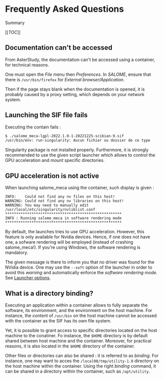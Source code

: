 # Frequently Asked Questions

Summary

[[_TOC_]]

## Documentation can't be accessed

From AsterStudy, the documentation can't be accessed
using a container, for technical reasons.

One must open the _File_ menu then _Preferences_. In _SALOME_, ensure that there
is `/usr/bin/firefox` for _External browser/Application_.

Then if the page stays blank when the documentation is opened, it is probably
caused by a proxy setting, which depends on your network system.

## Launching the SIF file fails

Executing the contain fails :

```bash
$ ./salome_meca-lgpl-2022.1.0-1-20221225-scibian-9.sif
/usr/bin/env: run-singularity: Aucun fichier ou dossier de ce type
```

Singularity package is not installed properly. Furthermore, it is strongly recommended
to use the given script launcher which
allows to control the GPU acceleration and _mount_ specific directories.

## GPU acceleration is not active

When launching salome_meca using the container, such display is given :

```none
INFO:    Could not find any nv files on this host!
WARNING: Could not find any nv libraries on this host!
WARNING: You may need to manually edit /usr/local/etc/singularity/nvliblist.conf
*****************************************************
INFO : Running salome_meca in software rendering mode
*****************************************************
```

By default, the launches tries to use GPU acceleration. However, this feature is
only available for Nvidia devices. Hence, if one does not have one, a sofware rendering
will be employed (instead of crashing salome_meca!). If you're using Windows, the
software rendering is mandatory.

The given message is there to inform you that no driver was found for the NVidia device.
One may use the `--soft` option of the launcher in order to avoid this _warning_ and
automatically enforce the _software rendering mode_.
See [Launcher options](./usage.md#launcher-options).

## What is a directory binding?

Executing an application within a container allows to fully separate the software,
its environment, and the environment on the host machine. For instance, the content
of `/usr/bin` on the host machine cannot be accessed with the container as the SIF
has its own file system.

Yet, it is possible to grant access to specific directories located on the host machine
to the conatiner. Fo instance, the `$HOME` directory is by default shared between host
machine and the container. Moreover, for practical reasons, it is also located in
the `$HOME` directory of the container.

Other files or directories can also be shared : it is referred to as _binding_.
For instance, one may want to acces the `/local00/tmp/utility-1.0` directory on the
host machine within the container. Using the right _binding_ command, it can be
shared in a directory within the container, such as `/opt/utility`.

